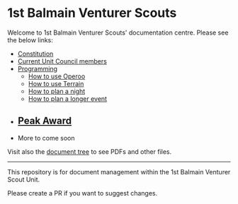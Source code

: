 # 1st Balmain Venturer Scouts

Welcome to 1st Balmain Venturer Scouts' documentation centre. Please see the below links:

- [Constitution](Constitution)
- [Current Unit Council members](Unit%20Council)
- [Programming](Programming/)
    - [How to use Operoo](Programming/Operoo)
    - [How to use Terrain](Programming/Terrain)
    - [How to plan a night](Programming/Plan-a-night)
    - [How to plan a longer event](Programming/Plan-a-longer-event)
- [Peak Award](Peak%20Award%20PDFs/)
    - 
- More to come soon

Visit also the [document tree](https://github.com/thdrmrphy/1st-balmain-venturer-scouts) to see PDFs and other files.

---

This repository is for document management within the 1st Balmain Venturer Scout Unit.


Please create a PR if you want to suggest changes.

